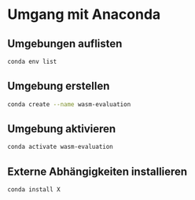 # Umgang mit Anaconda

## Umgebungen auflisten

```sh
conda env list
```

## Umgebung erstellen

```sh
conda create --name wasm-evaluation
```

## Umgebung aktivieren

```sh
conda activate wasm-evaluation
```

## Externe Abhängigkeiten installieren

```sh
conda install X
```